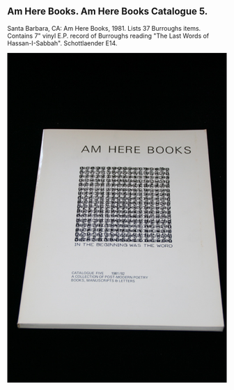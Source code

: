 ## Am Here Books. Am Here Books Catalogue 5.

Santa Barbara, CA: Am Here Books, 1981. Lists 37 Burroughs items. Contains 7" vinyl E.P. record of Burroughs reading "The Last Words of Hassan-I-Sabbah". Schottlaender E14.

![Am Here Books Catalogue 5](../assets/images/am-here-books-catalogue-5-1.jpg)
